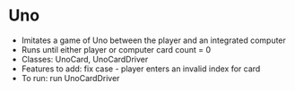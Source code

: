 # Uno

  - Imitates a game of Uno between the player and an integrated computer
  - Runs until either player or computer card count = 0
  - Classes: UnoCard, UnoCardDriver
  - Features to add: fix case - player enters an invalid index for card
  - To run: run UnoCardDriver
